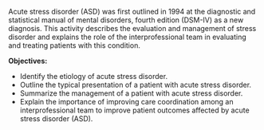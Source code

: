 Acute stress disorder (ASD) was first outlined in 1994 at the diagnostic and statistical manual of mental disorders, fourth edition (DSM-IV) as a new diagnosis. This activity describes the evaluation and management of stress disorder and explains the role of the interprofessional team in evaluating and treating patients with this condition.

**Objectives:**
- Identify the etiology of acute stress disorder.
- Outline the typical presentation of a patient with acute stress disorder.
- Summarize the management of a patient with acute stress disorder.
- Explain the importance of improving care coordination among an interprofessional team to improve patient outcomes affected by acute stress disorder (ASD).